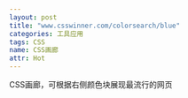 ```yaml
---
layout: post
title: "www.csswinner.com/colorsearch/blue"
categories: 工具应用
tags: CSS
name: CSS画廊
attr: Hot
---
```


CSS画廊，可根据右侧颜色块展现最流行的网页<!--break-->